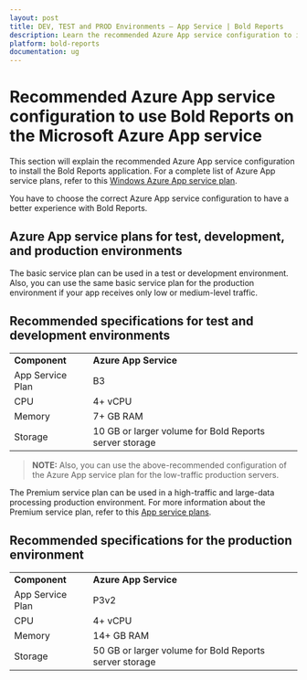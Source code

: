 ```yaml
---
layout: post
title: DEV, TEST and PROD Environments – App Service | Bold Reports
description: Learn the recommended Azure App service configuration to install the Bold Reports application in test, development, and production environments for embedding use.
platform: bold-reports
documentation: ug
---
```


# Recommended Azure App service configuration to use Bold Reports on the Microsoft Azure App service

This section will explain the recommended Azure App service configuration to install the Bold Reports application. For a complete list of Azure App service plans, refer to this [Windows Azure App service plan](https://azure.microsoft.com/en-in/pricing/details/app-service/windows).

You have to choose the correct Azure App service configuration to have a better experience with Bold Reports.

## Azure App service plans for test, development, and production environments

The basic service plan can be used in a test or development environment. Also, you can use the same basic service plan for the production environment if your app receives only low or medium-level traffic.

## Recommended specifications for test and development environments

<table>
 <tr>
    <td>
       <span style="font-weight:bold">Component</span>
    </td>
     <td>
        <span style="font-weight:bold">Azure App Service</span>
    </td>
 </tr>
 <tr>
 <td> App Service Plan </td>
 <td> B3 </td>
 </tr>
 <tr>
 <td> CPU </td>
 <td> 4+ vCPU </td>
 </tr>
 <td> Memory </td>
 <td> 7+ GB RAM </td>
 </tr>
 <tr>
 <td> Storage </td>
 <td> 10 GB or larger volume for Bold Reports server storage </td>
 </tr>
 </table>

 > **NOTE:**  Also, you can use the above-recommended configuration of the Azure App service plan for the low-traffic production servers.

The Premium service plan can be used in a high-traffic and large-data processing production environment. For more information about the Premium service plan, refer to this [App service plans](https://azure.microsoft.com/en-in/pricing/details/app-service/windows/).

## Recommended specifications for the production environment

<table>
 <tr>
    <td>
       <span style="font-weight:bold">Component</span>
    </td>
     <td>
        <span style="font-weight:bold">Azure App Service</span>
    </td>
 </tr>
 <tr>
 <td> App Service Plan </td>
 <td> P3v2 </td>
 </tr>
 <tr>
 <td> CPU </td>
 <td> 4+ vCPU </td>
 </tr>
 <tr>
 <td> Memory </td>
 <td> 14+ GB RAM </td>
 </tr>
 <tr>
 <td> Storage </td>
 <td> 50 GB or larger volume for Bold Reports server storage </td>
 </tr>
 </table>